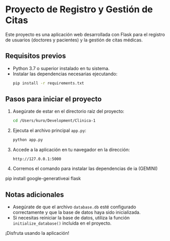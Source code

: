 # Proyecto de Registro y Gestión de Citas

Este proyecto es una aplicación web desarrollada con Flask para el registro de usuarios (doctores y pacientes) y la gestión de citas médicas.

## Requisitos previos

- Python 3.7 o superior instalado en tu sistema.
- Instalar las dependencias necesarias ejecutando:
  ```bash
  pip install -r requirements.txt
  ```

## Pasos para iniciar el proyecto

1. Asegúrate de estar en el directorio raíz del proyecto:
   ```bash
   cd /Users/kuro/Development/Clinica-1
   ```

2. Ejecuta el archivo principal `app.py`:
   ```bash
   python app.py
   ```

3. Accede a la aplicación en tu navegador en la dirección:
   ```
   http://127.0.0.1:5000
   ```
4. Corremos el comando para instalar las dependencias de ia (GEMINI)

pip install google-generativeai flask

## Notas adicionales

- Asegúrate de que el archivo `database.db` esté configurado correctamente y que la base de datos haya sido inicializada.
- Si necesitas reiniciar la base de datos, utiliza la función `initialize_database()` incluida en el proyecto.

¡Disfruta usando la aplicación!